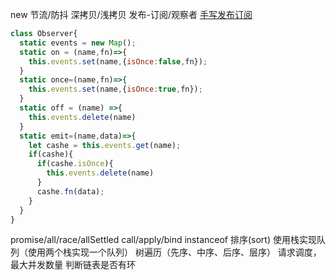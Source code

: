 new
节流/防抖
深拷贝/浅拷贝
发布-订阅/观察者
[手写发布订阅](https://github.com/lgwebdream/FE-Interview/issues/34)
```js
class Observer{
  static events = new Map();
  static on = (name,fn)=>{
    this.events.set(name,{isOnce:false,fn});
  }
  static once=(name,fn)=>{
    this.events.set(name,{isOnce:true,fn});
  }
  static off = (name) =>{
    this.events.delete(name)
  }
  static emit=(name,data)=>{
    let cashe = this.events.get(name);
    if(cashe){
      if(cashe.isOnce){
        this.events.delete(name)
      }
      cashe.fn(data);
    }
  }
}
```
promise/all/race/allSettled
call/apply/bind
instanceof
排序(sort)
使用栈实现队列（使用两个栈实现一个队列）
树遍历（先序、中序、后序、层序）
请求调度，最大并发数量
判断链表是否有环